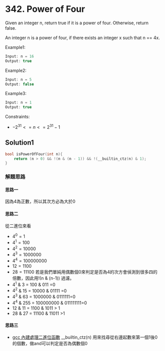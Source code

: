 # 342. Power of Four
Given an integer n, return true if it is a power of four. Otherwise, return false.

An integer n is a power of four, if there exists an integer x such that n == 4x.

Example1:
```c
Input: n = 16
Output: true
```

Example2:
```c
Input: n = 5
Output: false
```

Example3:
```c
Input: n = 1
Output: true
```

Constraints:

* $-2^{31} <= n <= 2^{31} - 1$

## Solution1
```c
bool isPowerOfFour(int n){
    return (n > 0) && !(n & (n - 1)) && !(__builtin_ctz(n) & 1);
}
```
### 解題思路
#### 思路一
因為4為正數，所以其次方必為大於0
#### 思路二
從二進位來看
* $4^0 = 1$
* $4^1 = 100$
* $4^2 = 10000$
* $4^3 = 1000000$
* $4^4 = 100000000$
* $12 = 1100$
* $28 = 11100$
若是我們單純用偶數個0來判定是否為4的次方會偵測到很多四的倍數，因此用!(n & (n-1)) 過濾。
* $4^1$ & 3 = 100 & 011 =0
* $4^2$ & 15 = 10000 & 01111 =0
* $4^3$ & 63 = 1000000 & 0111111=0
* $4^4$ & 255 = 100000000 & 011111111=0
* $12$ & 11 = 1100 & 1011 > 1
* $28$ & 27 = 11100 & 11011 >1

#### 思路三
* [gcc 內建處理二進位函數](http://sunmoon-template.blogspot.com/2017/04/gcc-built-in-functions-for-binary-gcc.html)
__builtin_ctz(n) 用來找尋從右邊起數來第一個1後0的個數，做and可以判定是否為偶數個0